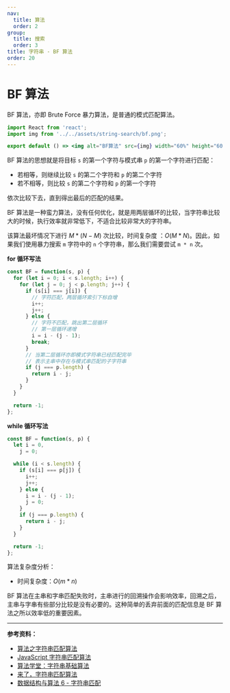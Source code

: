 ```yaml
---
nav:
  title: 算法
  order: 2
group:
  title: 搜索
  order: 3
title: 字符串 - BF 算法
order: 20
---
```


# BF 算法

BF 算法，亦即 Brute Force 暴力算法，是普通的模式匹配算法。

```jsx | inline
import React from 'react';
import img from '../../assets/string-search/bf.png';

export default () => <img alt="BF算法" src={img} width="60%" height="60%" />;
```

BF 算法的思想就是将目标 `s` 的第一个字符与模式串 `p` 的第一个字符进行匹配：

- 若相等，则继续比较 `s` 的第二个字符和 `p` 的第二个字符
- 若不相等，则比较 `s` 的第二个字符和 `p` 的第一个字符

依次比较下去，直到得出最后的匹配的结果。

BF 算法是一种蛮力算法，没有任何优化，就是用两层循环的比较，当字符串比较大的时候，执行效率就非常低下，不适合比较非常大的字符串。

该算法最坏情况下进行 $M * (N - M)$ 次比较，时间复杂度 ：$O(M * N)$。因此，如果我们使用暴力搜索 `m` 字符中的 `n` 个字符串，那么我们需要尝试 `m * n` 次。

**for 循环写法**

```js
const BF = function(s, p) {
  for (let i = 0; i < s.length; i++) {
    for (let j = 0; j < p.length; j++) {
      if (s[i] === j[i]) {
        // 字符匹配，两层循环索引下标自增
        i++;
        j++;
      } else {
        // 字符不匹配，跳出第二层循环
        // 第一层循环递增
        i = i - (j - 1);
        break;
      }
      // 当第二层循环亦即模式字符串已经匹配完毕
      // 表示主串中存在与模式串匹配的子字符串
      if (j === p.length) {
        return i - j;
      }
    }
  }

  return -1;
};
```

**while 循环写法**

```js
const BF = function(s, p) {
  let i = 0,
    j = 0;

  while (i < s.length) {
    if (s[i] === p[j]) {
      i++;
      j++;
    } else {
      i = i - (j - 1);
      j = 0;
    }
    if (j === p.length) {
      return i - j;
    }
  }

  return -1;
};
```

算法复杂度分析：

- 时间复杂度：$O(m * n)$

BF 算法在主串和字串匹配失败时，主串进行的回溯操作会影响效率，回溯之后，主串与字串有些部分比较是没有必要的。这种简单的丢弃前面的匹配信息是 BF 算法之所以效率低的重要因素。

---

**参考资料：**

- [算法之字符串匹配算法](https://juejin.im/post/6844903843277307918)
- [JavaScript 字符串匹配算法](https://juejin.im/post/6844903896687575053)
- [算法学堂：字符串基础算法](https://juejin.im/post/6844904025486278670)
- [来了，字符串匹配算法](https://juejin.im/post/6844903795546128391)
- [数据结构与算法 6 - 字符串匹配](https://juejin.im/post/6844904158865129486)
